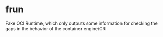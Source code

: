 # frun
Fake OCI Runtime, which only outputs some information for checking the gaps in the behavior of the container engine/CRI
